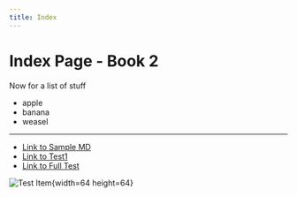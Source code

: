 ```yaml
---
title: Index
---
```

# Index Page - Book 2

Now for a list of stuff
* apple
* banana
* weasel

---

* [Link to Sample MD](sample.md)
* [Link to Test1](ftbguides_dev:test/test1.md)
* [Link to Full Test](ftbguides_dev:full_test.md)

![Test Item](item:minecraft:emerald){width=64 height=64}